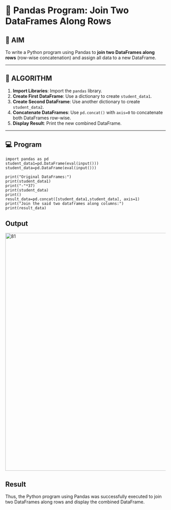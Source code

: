 # 🧪 Pandas Program: Join Two DataFrames Along Rows

## 🎯 AIM

To write a Python program using Pandas to **join two DataFrames along rows** (row-wise concatenation) and assign all data to a new DataFrame.

---

## 🧠 ALGORITHM

1. **Import Libraries**: Import the `pandas` library.
2. **Create First DataFrame**: Use a dictionary to create `student_data1`.
3. **Create Second DataFrame**: Use another dictionary to create `student_data2`.
4. **Concatenate DataFrames**: Use `pd.concat()` with `axis=0` to concatenate both DataFrames row-wise.
5. **Display Result**: Print the new combined DataFrame.

---

## 💻 Program
```
import pandas as pd
student_data1=pd.DataFrame(eval(input()))
student_data=pd.DataFrame(eval(input()))

print("Original DataFrames:")
print(student_data1)
print("-"*37)
print(student_data)
print()
result_data=pd.concat([student_data1,student_data], axis=1)
print("Join the said two dataframes along columns:")
print(result_data)
```
## Output
<img width="1053" height="747" alt="81" src="https://github.com/user-attachments/assets/a9b113b0-73c4-4db8-af02-88474181dc08" />

## Result
Thus, the Python program using Pandas was successfully executed to join two DataFrames along rows and display the combined DataFrame.


